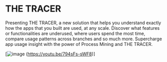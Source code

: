 # THE TRACER
Presenting THE TRACER, a new solution that helps you understand exactly how the apps that you built are used, at any scale.
Discover what features or functionalities are underused, where users spend the most time, compare usage patterns across branches and so much more.
Supercharge app usage insight with the power of Process Mining and THE TRACER.


[![image](https://user-images.githubusercontent.com/32096531/179178076-438df3d4-5365-42e3-8972-ec8fb89acfe4.png)
(https://youtu.be/794sFs-sWF8)]
